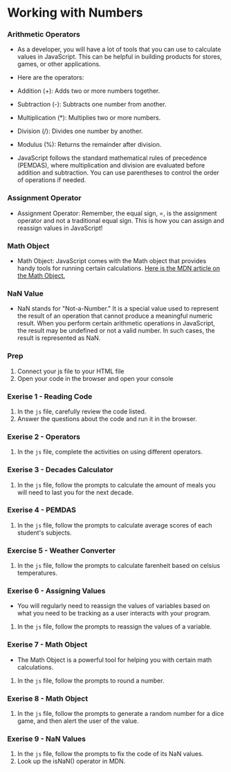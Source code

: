 # Working with Numbers

### Arithmetic Operators

- As a developer, you will have a lot of tools that you can use to calculate values in JavaScript. This can be helpful in building products for stores, games, or other applications.
- Here are the operators:
- Addition (+): Adds two or more numbers together.
- Subtraction (-): Subtracts one number from another.
- Multiplication (\*): Multiplies two or more numbers.
- Division (/): Divides one number by another.
- Modulus (%): Returns the remainder after division.

- JavaScript follows the standard mathematical rules of precedence (PEMDAS), where multiplication and division are evaluated before addition and subtraction. You can use parentheses to control the order of operations if needed.

### Assignment Operator

- Assignment Operator: Remember, the equal sign, =, is the assignment operator and not a traditional equal sign. This is how you can assign and reassign values in JavaScript!

### Math Object

- Math Object: JavaScript comes with the Math object that provides handy tools for running certain calculations. [Here is the MDN article on the Math Object.](https://developer.mozilla.org/en-US/docs/Web/JavaScript/Reference/Global_Objects/Math)

### NaN Value

- NaN stands for "Not-a-Number." It is a special value used to represent the result of an operation that cannot produce a meaningful numeric result. When you perform certain arithmetic operations in JavaScript, the result may be undefined or not a valid number. In such cases, the result is represented as NaN.

### Prep

1. Connect your js file to your HTML file
2. Open your code in the browser and open your console

### Exerise 1 - Reading Code

1. In the `js` file, carefully review the code listed.
2. Answer the questions about the code and run it in the browser.

### Exerise 2 - Operators

1. In the `js` file, complete the activities on using different operators.

### Exerise 3 - Decades Calculator

1. In the `js` file, follow the prompts to calculate the amount of meals you will need to last you for the next decade.

### Exerise 4 - PEMDAS

1. In the `js` file, follow the prompts to calculate average scores of each student's subjects.

### Exercise 5 - Weather Converter

1. In the `js` file, follow the prompts to calculate farenheit based on celsius temperatures.

### Exerise 6 - Assigning Values

- You will regularly need to reassign the values of variables based on what you need to be tracking as a user interacts with your program.

1. In the `js` file, follow the prompts to reassign the values of a variable.

### Exerise 7 - Math Object

- The Math Object is a powerful tool for helping you with certain math calculations.

1. In the `js` file, follow the prompts to round a number.

### Exerise 8 - Math Object

1. In the `js` file, follow the prompts to generate a random number for a dice game, and then alert the user of the value.

### Exerise 9 - NaN Values

1. In the `js` file, follow the prompts to fix the code of its NaN values.
2. Look up the isNaN() operator in MDN.
